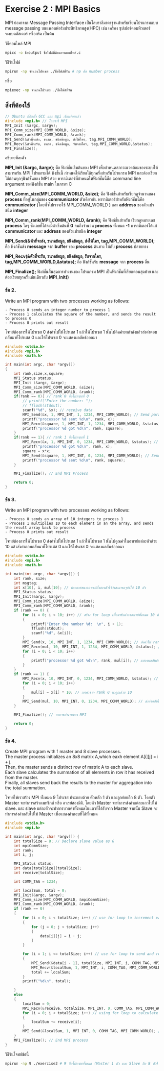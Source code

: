 # Exercise 2 : MPI Basics

MPI ย่อมาจาก Message Passing Interface เป็นไลบราลีมาตรฐานสำหรับเขียนโปรแกรมแบบ message passing บนแพลตฟอร์มประสิทธิภาพสูง(HPC) เช่น เครื่อง ซุปเปอร์คอมพิวเตอร์  ระบบคลัสเตอร์ หรือกริด เป็นต้น

วิธีคอมไพล์ MPI

```bash
mpicc -o ชื่อoutput ชื่อไฟล์ที่ต้องการคอมไพล์.c
```

วิธีรันไฟล์
```bash
mpirun -np จำนวนโปรเซส ./ชื่อไฟล์ที่รัน # np คือ number process
```
หรือ
```bash
mpiexec -np จำนวนโปรเซส ./ชื่อไฟล์ที่รัน
```



## สิ่งที่ต้องใช้ 
```C
// Ubuntu ที่ติดตั้ง GCC และ mpi เรียบร้อยแล้ว
#include <mpi.h> // ไลบรารี่ MPI
MPI_Init (&argc, &argv);
MPI_Comm_size(MPI_COMM_WORLD, &size);
MPI_Comm_rank(MPI_COMM_WORLD, &rank);
MPI_Send(&ตัวที่จะส่ง, ขนาด, ชนิดข้อมูล, ส่งให้ใคร, tag,MPI_COMM_WORLD); 
MPI_Recv(&ตัวที่จะรับ, ขนาด, ชนิดข้อมูล, รับจากใคร, tag,MPI_COMM_WORLD,&status);
MPI_Finalize();
```

อธิบายทีละตัว

**MPI_Init (&argc, &argv);** คือ ฟังก์ชั่นเริ่มต้นของ MPI  เพื่อกำหนดสภาวะแวดล้อมของระบบให้สามารถรัน MPI โปรแกรมได้ ฟังชั่นนี้ กำหนดให้เรียกใช้ทุกครั้งสำหรับโปรแกรม MPI และต้องเรียกใช้ก่อนทุกๆฟังก์ชั่นของ MPI ด้วย  พารามิเตอร์ที่กำหนดให้ฟังก์ชั่นนี้คือ command line argument ของฟังก์ชั่น main ในภาษา C 

**MPI_Comm_size(MPI_COMM_WORLD, &size);** คือ ฟังก์ชั่นสำหรับเรียกดูจำนวนของ **process** ที่อยู่ในกลุ่มของ **communicator** ตัวเดียวกัน พารามิเตอร์สำหรับฟังก์ชั่นนี้คือ **communicator** (โดยทั่วไปเราจะใช้ MPI_COMM_WORLD ) และ **address** ของตัวแปรชนิด **integer**

**MPI_Comm_rank(MPI_COMM_WORLD, &rank);** คือ ฟังก์ชั่นสำหรับ เรียกดูหมายเลข **process** ใดๆ  ซึ่งเลขที่ได้จะมีค่าเริ่มต้นที่ **0** จนถึงจำนวน **process** ทั้งหมด **-1**
พารามิเตอร์ได้แก่ **communicator** และ **address** ของตัวแปรชนิด **integer**

**MPI_Send(&ตัวที่จะส่ง, ขนาดข้อมูล, ชนิดข้อมูล, ส่งให้ใคร, tag,MPI_COMM_WORLD);** คือ ฟังก์ชั่นส่ง **message** จาก **buffer**  ของ **process** ต้นทาง ให้กับ **process** ปลายทาง 

**MPI_Recv(&ตัวที่จะรับ, ขนาดข้อมูล, ชนิดข้อมูล, รับจากใคร, tag,MPI_COMM_WORLD,&status);** คือ ฟังก์ชั่นรับ **message** จาก **process** อื่น

**MPI_Finalize();** ฟังก์ชั่นสิ้นสุดการทำงานของ โปรแกรม MPI เป็นฟังก์ชั่นที่เรียกตอนสุดท้าย และต้องเรียกทุกครั้งเช่นเดียวกับ **MPI_Init()**

### ข้อ 2.

Write an MPI program with two processes working as follows:

    - Process 0 sends an integer number to process 1
    - Process 1 calculates the square of the number, and sends the result to process 0
    - Process 0 prints out result

โจทย์ต้องการให้โปรเซส 0 ส่งค่าไปให้โปรเซส 1 แล้วให้โปรเซส 1 นั้นไปคิดค่ายกกำลังแล้วส่งคำตอบกลับมาที่โปรเซส 0 และให้โปรเซส 0 จะแสดงผลลัพธ์ออกมา

```C
#include <stdio.h>
#include <mpi.h>
#include <math.h>

int main(int argc, char *argv[])
{
    int rank,size,x,square;
    MPI_Status status;
    MPI_Init (&argc, &argv);
    MPI_Comm_size(MPI_COMM_WORLD, &size);
    MPI_Comm_rank(MPI_COMM_WORLD, &rank);
    if(rank == 0){ // rank 0 คือโปรเซสที่ 0
        // printf("Enter the number: ");
        // fflush(stdout);
        scanf("%d", &x); // receive data
        MPI_Send(&x, 1, MPI_INT, 1, 1234, MPI_COMM_WORLD); // Send parameter 
        printf("processor %d sent %d\n", rank, x);
        MPI_Recv(&square, 1, MPI_INT, 1, 1234, MPI_COMM_WORLD, &status); // Like math pow
        printf("processor %d got %d\n", rank, square);
    }
    if(rank == 1){ // rank 1 คือโปรเซสที่ 1
        MPI_Recv(&x, 1, MPI_INT, 0, 1234, MPI_COMM_WORLD, &status); // Receive parameter value
        printf("processor %d got %d\n", rank, x);
        square = x*x;
        MPI_Send(&square, 1, MPI_INT, 0, 1234, MPI_COMM_WORLD); // Send Parameter back
        printf("processor %d sent %d\n", rank, square);
    }

    MPI_Finalize(); // End MPI Process

    return 0;
}
```

### ข้อ 3.

Write an MPI program with two processes working as follows:<br>

    - Process 0 sends an array of 10 integers to process 1
    - Process 1 multiplies 10 to each element in an the array, and sends the result array back to process
    - Process 0 prints out result

โจทย์ต้องการให้โปรเซส 0 ส่งค่าไปให้โปรเซส 1 แล้วให้โปรเซส 1 นั้นไปคูณค่าในอาเรย์แต่ละตัวด้วย 10 แล้วส่งคำตอบกลับมาที่โปรเซส 0 และให้โปรเซส 0 จะแสดงผลลัพธ์ออกมา

```C
#include <stdio.h>
#include <mpi.h>
#include <math.h>

int main(int argc, char *argv[]) {
    int rank, size;
    int msgtag;
    int x[10], i, mul[10]; // ประกาศขนาดอาเรย์ทั้งสองตัวไว้ว่าสามารถจุค่าได้ 10 ตัว
    MPI_Status status;
    MPI_Init(&argc, &argv);
    MPI_Comm_size(MPI_COMM_WORLD, &size);
    MPI_Comm_rank(MPI_COMM_WORLD, &rank);
    if (rank == 0) {
        for (i = 0; i < 10; i++) // สร้าง for loop เพื่อมารับค่าลงอาเรย์ทั้งหมด 10 ตัว
        {
            printf("Enter the number %d:  \n", i + 1);
            fflush(stdout);
            scanf("%d", &x[i]);
        }
        MPI_Send(x, 10, MPI_INT, 1, 1234, MPI_COMM_WORLD); // ส่งค่าไป rank 1
        MPI_Recv(mul, 10, MPI_INT, 1, 1234, MPI_COMM_WORLD, &status); // รับค่าจาก rank 1
        for (i = 0; i < 10; i++)
        {
            printf("processor %d got %d\n", rank, mul[i]); // แสดงผลลัพธ์จากการส่งข้อมูลจาก rank 1 ไปยัง rank 0
        }
    }
    if (rank == 1) {
        MPI_Recv(x, 10, MPI_INT, 0, 1234, MPI_COMM_WORLD, &status); // รับค่าจาก rank 0
        for (i = 0; i < 10; i++) 
        {
            mul[i] = x[i] * 10; // เอาค่าจาก rank 0 มาคูณด้วย 10
        }
        MPI_Send(mul, 10, MPI_INT, 0, 1234, MPI_COMM_WORLD); // ส่งค่ากลับไปหา rank 0
    }

    MPI_Finalize(); // จบการทำงานของ MPI

    return 0;
}
```


### ข้อ 4.

Create MPI program with 1 master and 8 slave processes.<br>
The master process initializes an 8x8 matrix A,which eaxh element A[i][j] = i + j.<br> Then, the master sends a distinct row of matrix A to each slave.<br> Each slave calculates the summation of all elements in row it has received from the master.<br> Finally, all slaves send back the results to the master for aggregation into the total summation.<br>

โจทย์ให้เราสร้าง MPI ทั้งหมด 9 โปรเซส ประกอบด้วย ตัวหลัก 1 ตัว และลูกย่อยอีก 8 ตัว. โดยตัว Master จะทำการสร้างเมทริกซ์ หรือ อาเรย์สองมิติ. โดยตัว Master จะทำการส่งค่าแต่ละแถวไปให้ slave. และ slave แต่ละตัวจะทำการบวกค่าทั้งหมดในแถวที่ได้รับจาก Master จากนั้น Slave จะทำการส่งค่ากลับไปให้ Master เพื่อแสดงคำตอบที่ได้ทั้งหมด

```C
#include <stdio.h>
#include <mpi.h>

int main(int argc, char *argv[]) {
    int totalSize = 8; // Declare slave value as 8
    int mpiCommSize;
    int rank; 
    int i, j;

    MPI_Status status;
    int data[totalSize][totalSize];
    int receive[totalSize];

    int COMM_TAG = 1234;

    int localSum, total = 0;
    MPI_Init(&argc, &argv);
    MPI_Comm_size(MPI_COMM_WORLD, &mpiCommSize);
    MPI_Comm_rank(MPI_COMM_WORLD, &rank);
    if (rank == 0) 
    {
        for (i = 0; i < totalSize; i++) // use for loop to increment value from 0 to 8 (7 elements)
        {
            for (j = 0; j < totalSize; j++) 
            {
                data[i][j] = i + j;
            }
        }

        for (i = 1; i <= totalSize; i++) // use for loop to send and receive value to each slave
        {
            MPI_Send(&data[i - 1], totalSize, MPI_INT, i, COMM_TAG, MPI_COMM_WORLD);
            MPI_Recv(&localSum, 1, MPI_INT, i, COMM_TAG, MPI_COMM_WORLD, &status);
            total += localSum;
        }
        printf("%d\n", total);

    } 
    else 
    {
        localSum = 0;
        MPI_Recv(&receive, totalSize, MPI_INT, 0, COMM_TAG, MPI_COMM_WORLD, &status); // Receive value from each slave
        for (i = 0; i < totalSize; i++) // using for loop to calculate total value from each value
        {
            localSum += receive[i];
        }
        MPI_Send(&localSum, 1, MPI_INT, 0, COMM_TAG, MPI_COMM_WORLD); // send value to each slave
    }
    MPI_Finalize(); // End MPI process
}
```


วิธีรันโจทย์ข้อนี้

```bash
mpirun -np 9 ./exercise3 # 9 คือโปรเซสทั้งหมด (Master 1 ตัว และ Slave อีก 8 ตัว)
```